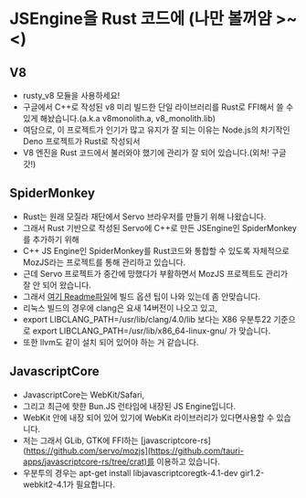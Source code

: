 
  # JSEngine을 Rust 코드에 (나만 볼꺼얌 >~<)
  ## V8
  - rusty_v8 모듈을 사용하세요!
  - 구글에서 C++로 작성된 v8 미리 빌드한 단일 라이브러리를 Rust로 FFI해서 쓸 수 있게 해놨습니다.(a.k.a v8monolith.a, v8_monolith.lib)
  - 여담으로, 이 프로젝트가 인기가 많고 유지가 잘 되는 이유는 Node.js의 차기작인 Deno 프로젝트가 Rust로 작성되서
  - V8 엔진을 Rust 코드에서 불러와야 했기에 관리가 잘 되어 있습니다.(외쳐! 구글갓!)

  ## SpiderMonkey
  - Rust는 원래 모질라 재단에서 Servo 브라우저를 만들기 위해 나왔습니다.
  - 그래서 Rust 기반으로 작성된 Servo에 C++로 만든 JSEngine인 SpiderMonkey를 추가하기 위해
  - C++ JS Engine인 SpiderMonkey를 Rust코드와 통합할 수 있도록 자체적으로 MozJS라는 프로젝트를 통해 관리하고 있습니다.
  - 근데 Servo 프로젝트가 중간에 망했다가 부활하면서 MozJS 프로젝트도 관리가 잘 안 되어 왔습니다.
  - 그래서 [여기 Readme파일](https://github.com/servo/mozjs)에 빌드 옵션 팁이 나와 있는데 좀 안맞습니다.
  - 리눅스 빌드의 경우에 clang은 요새 14버전이 나오고 있고,
  - export LIBCLANG_PATH=/usr/lib/clang/4.0/lib 보다는 X86 우분투22 기준으로 export LIBCLANG_PATH=/usr/lib/x86_64-linux-gnu/ 가 맞습니다.
  - 또한 llvm도 같이 설치 되어 있어야 하는 거 같습니다.
  
  ## JavascriptCore
  - JavascriptCore는 WebKit/Safari,
  - 그리고 최근에 핫한 Bun.JS 런타임에 내장된 JS Engine입니다.
  - WebKit 안에 내장 되어 있어 있기에 WebKit 라이브러리가 있다면사용할 수 있습니다. 
  - 저는 그래서 GLib, GTK에 FFI하는 [javascriptcore-rs](https://github.com/servo/mozjs](https://github.com/tauri-apps/javascriptcore-rs/tree/crat)를 이용하고 있습니다.
  - 우분투의 경우는 apt-get install libjavascriptcoregtk-4.1-dev gir1.2-webkit2-4.1가 필요합니다.
